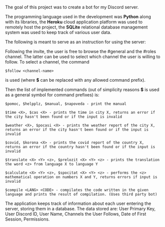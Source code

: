 
The goal of this project was to create a bot for my Discord server. 

The programming language used in the development was **Python** along with its libraries,
the **Heroku** cloud application platform was used to remotely host the project, 
the **SQLite** relational database management system was used to keep track of various user data.

The following is meant to serve as an instruction for using the server:

Following the invite, the user is free to browse the #general and the #roles channel. The latter can be used to select which channel the user is willing to follow. To select a channel, the command
```
$follow <channel-name>
```
is used (where **$** can be replaced with any allowed command prefix).

Then the list of implemented commands (out of simplicity reasons **$** is used as a general symbol for command prefixes) is:
```
$pomoc, $helpplz, $manual, $napoveda - print the manual

$time <X>, $cas <X> - prints the time in city X, returns an error if the city hasn't been found or if the input is invalid

$weather <X>, $pocasi <X> - prints the weather report of the city X, returns an error if the city hasn't been found or if the input is invalid

$covid, $korona <X> - prints the covid report of the country X, returns an error if the country hasn't been found or if the input is invalid

$translate <X> <Y> <z>, $prelozit <X> <Y> <z> - prints the translation the word <z> from language X to language Y

$calculate <X> <Y> <z>, $spocitat <X> <Y> <z> - performs the <z> mathematical operation on numbers X and Y, returns errors if input is invalid

$compile <LANG> <CODE> - compilates the code written in the given language and prints the result of compilation. (Uses third party bot)
```

The application keeps track of information about each user entering the server, storing them in a database. The data stored are:
User Primary Key, User Discord ID, User Name, Channels the User Follows, Date of First Session, Permissions.

